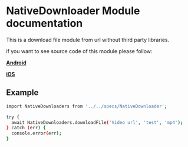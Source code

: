 # NativeDownloader Module documentation

This is a download file module from url without third party libraries.

if you want to see source code of this module please follow:

[**Android**](https://github.com/hizokazz/rn-video-player-app/tree/main/android/app/src/main/java/com/nativedownloader)

[**iOS**](https://github.com/hizokazz/rn-video-player-app/tree/main/ios/NativeDownloader)

## Example

```sh
import NativeDownloaders from '../../specs/NativeDownloader';

try {
  await NativeDownloaders.downloadFile('Video url', 'test', 'mp4');
} catch (err) {
  console.error(err);
}
```
